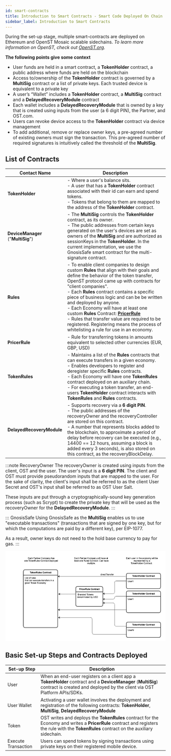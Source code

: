 ```yaml
---
id: smart-contracts
title: Introduction to Smart Contracts - Smart Code Deployed On Chain
sidebar_label: Introduction to Smart Contracts
---
```


During the set-up stage, multiple smart-contracts are deployed on Ethereum and OpenST Mosaic scalable sidechains. _To learn more information on OpenST, check out [OpenST.org](https://openst.org)._

**The following points give some context**
* User funds are held in a smart contract, a **TokenHolder** contract, a public address where funds are held on the blockchain
* Access to/ownership of the **TokenHolder** contract is governed by a **MultiSig** contract or a list of private keys. Each trusted device is equivalent to a private key
* A user’s “Wallet” includes a **TokenHolder** contract, a **MultiSig** contract and a **DelayedRecoveryModule** contract
* Each wallet includes a **DelayedRecoveryModule** that is owned by a key that is created using inputs from the user (a 6 digit PIN), the Partner, and OST.com.
* Users can revoke device access to the **TokenHolder** contract via device management
* To add additional, remove or replace owner keys, a pre-agreed number of existing owners must sign the transaction. This pre-agreed number of required signatures is intuitively called the threshold of the **MultiSig**. 

## List of Contracts

| Contact Name | Description | 
| --- | --- |
| **TokenHolder** | - Where a user's balance sits. <br>- A user that has a **TokenHolder** contract associated with their id can earn and spend tokens. <br>- Tokens that belong to them are mapped to the address of the **TokenHolder** contract. | 
| **DeviceManager** ("**MultiSig**") | - The **MultiSig** controls the **TokenHolder** contract, as its owner. <br>- The public addresses from certain keys generated on the user's devices are set as owners of the **MultiSig** and are authorized as sessionKeys in the **TokenHolder**. In the current implementation, we use the GnosisSafe smart contract for the multi-signature contract. |
| **Rules** | - To enable client companies to design custom **Rules** that align with their goals and define the behavior of the token transfer, OpenST protocol came up with contracts for "client companies". <br>- Each **Rules** contract contains a specific piece of business logic and can be be written and deployed by anyone. <br>- Each Economy will have at least one custom **Rules** Contract: [**PricerRule**](https://github.com/OpenSTFoundation/openst-contracts/blob/develop/contracts/rules/PricerRule.sol) <br>- Rules that transfer value are required to be registered. Registering means the process of whitelisting a rule for use in an economy. |
| **PricerRule** | - Rule for transferring tokens in amounts equivalent to selected other currencies (EUR, GBP, USD) |
| **TokenRules** | - Maintains a list of the **Rules** contracts that can execute transfers in a given economy. <br>- Enables developers to register and deregister specific **Rules** contracts. <br>- Each Economy will have one **TokenRules** contract deployed on an auxiliary chain. <br>- For executing a token transfer, an end-users **TokenHolder** contract interacts with **TokenRules** and **Rules** contracts. | 
| **DelayedRecoveryModule** | - Supports recovery via a **6 digit PIN**. <br>- The public addresses of the recoveryOwner and the recoveryController are stored on this contract. <br>- A number that represents blocks added to the blockchain, to approximate a period of delay before recovery can be executed (e.g., 14400 == 12 hours, assuming a block is added every 3 seconds), is also stored on this contract, as the recoveryBlockDelay. |

:::note RecoveryOwner
The recoveryOwner is created using inputs from the client, OST and the user. The user's input is a **6 digit PIN**. The client and OST must provide pseudorandom inputs that are mapped to the user. For the sake of clarity, the client's input shall be referred to as the client User Secret and OST's input shall be referred to as OST User Salt. 

These inputs are put through a cryptographically-sound key generation process (such as Scrypt) to create the private key that will be used as the recoveryOwner for the **DelayedRecoveryModule**.
:::

::: GnosisSafe
Using GnosisSafe as the **MultiSig** enables us to use "executable transactions" (transactions that are signed by one key, but for which the computations are paid by a different key), per EIP-1077. 

As a result, owner keys do not need to the hold base currency to pay for gas.
:::

![openst-contracts](/platform/docs/assets/openst-contracts.png)

## Basic Set-up Steps and Contracts Deployed

| Set-up Step | Description |
| --- | --- |
| User | When an end-user registers on a client app a **TokenHolder** contract and a **DeviceManager** (**MultiSig**) contract is created and deployed by the client via OST Platform APIs/SDKs. | 
| User Wallet | Activating a user wallet involves the deployment and registration of the following contracts: **TokenHolder**, **MultiSig**, **DelayedRecoveryModule** |
| Token | OST writes and deploys the **TokenRules** contract for the Economy and writes a **PricerRule** contract and registers the rule with the **TokenRules** contract on the auxiliary sidechain. |
| Execute Transaction | Users can spend tokens by signing transactions using private keys on their registered mobile device. | 